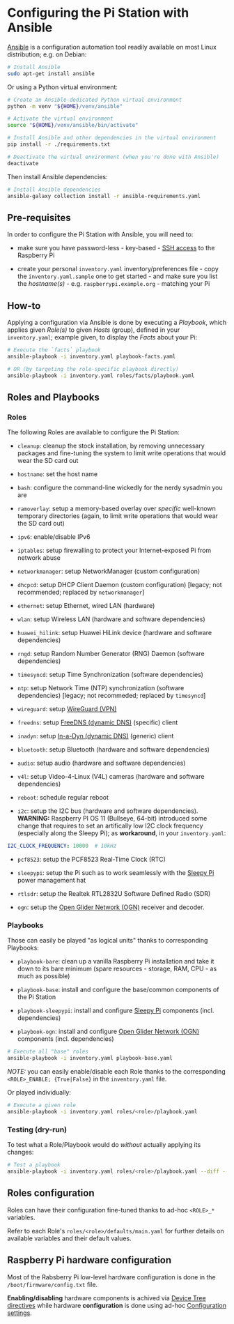 Configuring the Pi Station with Ansible
=======================================

[Ansible][ansible] is a configuration automation tool readily available on most Linux distribution;
e.g. on Debian:

``` bash
# Install Ansible
sudo apt-get install ansible
```

Or using a Python virtual environment:

``` bash
# Create an Ansible-dedicated Python virtual environment
python -m venv "${HOME}/venv/ansible"

# Activate the virtual environment
source "${HOME}/venv/ansible/bin/activate"

# Install Ansible and other dependencies in the virtual environment
pip install -r ./requirements.txt

# Deactivate the virtual environment (when you're done with Ansible)
deactivate
```

[ansible]: https://www.ansible.com/

Then install Ansible dependencies:

``` bash
# Install Ansible dependencies
ansible-galaxy collection install -r ansible-requirements.yaml
```

Pre-requisites
--------------

In order to configure the Pi Station with Ansible, you will need to:

* make sure you have password-less - key-based - [SSH access](../README.md#ssh-access) to the
  Raspberry Pi

* create your personal `inventory.yaml` inventory/preferences file - copy the `inventory.yaml.sample`
  one to get started - and make sure you list the _hostname(s)_ - e.g. `raspberrypi.example.org` -
  matching your Pi


How-to
------

Applying a configuration via Ansible is done by executing a _Playbook_, which applies given
_Role(s)_ to given _Hosts_ (group), defined in your `inventory.yaml`; example given, to display
the _Facts_ about your Pi:

``` bash
# Execute the `facts` playbook
ansible-playbook -i inventory.yaml playbook-facts.yaml

# OR (by targeting the role-specific playbook directly)
ansible-playbook -i inventory.yaml roles/facts/playbook.yaml
```


Roles and Playbooks
-------------------

### Roles

The following Roles are available to configure the Pi Station:

* `cleanup`: cleanup the stock installation, by removing unnecessary packages and fine-tuning the
  system to limit write operations that would wear the SD card out

* `hostname`: set the host name

* `bash`: configure the command-line wickedly for the nerdy sysadmin you are

* `ramoverlay`: setup a memory-based overlay over _specific_ well-known temporary directories (again,
  to limit write operations that would wear the SD card out)

* `ipv6`: enable/disable IPv6

* `iptables`: setup firewalling to protect your Internet-exposed Pi from network abuse

* `networkmanager`: setup NetworkManager (custom configuration)

* `dhcpcd`: setup DHCP Client Daemon (custom configuration)
  [legacy; not recommended; replaced by `networkmanager`]

* `ethernet`: setup Ethernet, wired LAN (hardware)

* `wlan`: setup Wireless LAN (hardware and software dependencies)

* `huawei_hilink`: setup Huawei HiLink device (hardware and software dependencies)

* `rngd`: setup Random Number Generator (RNG) Daemon (software dependencies)

* `timesyncd`: setup Time Synchronization (software dependencies)

* `ntp`: setup Network Time (NTP) synchronization (software dependencies)
  [legacy; not recommeded; replaced by `timesyncd`]

* `wireguard`: setup [WireGuard (VPN)][wireguard]

* `freedns`: setup [FreeDNS (dynamic DNS)][freedns] (specific) client

* `inadyn`: setup [In-a-Dyn (dynamic DNS)][inadyn] (generic) client

* `bluetooth`: setup Bluetooth (hardware and software dependencies)

* `audio`: setup audio (hardware and software dependencies)

* `v4l`: setup Video-4-Linux (V4L) cameras (hardware and software dependencies)

* `reboot`: schedule regular reboot

* `i2c`: setup the I2C bus (hardware and software dependencies).
  **WARNING:** Raspberry PI OS 11 (Bullseye, 64-bit) introduced some change that requires
  to set an artifically low I2C clock frequency (especially along the Sleepy Pi);
  as **workaround**, in your `inventory.yaml`:

``` yaml
I2C_CLOCK_FREQUENCY: 10000  # 10kHz
```

* `pcf8523`: setup the PCF8523 Real-Time Clock (RTC)

* `sleepypi`: setup the Pi such as to work seamlessly with the [Sleepy Pi][sleepy-pi] power
  management hat

* `rtlsdr`: setup the Realtek RTL2832U Software Defined Radio (SDR)

* `ogn`: setup the [Open Glider Network (OGN)][ogn] receiver and decoder.

[wireguard]: https://www.wireguard.com/
[freedns]: https://freedns.afraid.org/
[inadyn]: https://github.com/troglobit/inadyn
[sleepy-pi]: https://spellfoundry.com/product/sleepy-pi-2/
[ogn]: https://www.glidernet.org/

### Playbooks

Those can easily be played "as logical units" thanks to corresponding Playbooks:

* `playbook-bare`: clean up a vanilla Raspberry Pi installation and take it down to its bare
  minimum (spare resources - storage, RAM, CPU - as much as possible)

* `playbook-base`: install and configure the base/common components of the Pi Station

* `playbook-sleepypi`: install and configure [Sleepy Pi][sleepy-pi] components (incl. dependencies)

* `playbook-ogn`: install and configure [Open Glider Network (OGN)][ogn] components (incl. dependencies)

``` bash
# Execute all "base" roles
ansible-playbook -i inventory.yaml playbook-base.yaml
```
_NOTE:_ you can easily enable/disable each Role thanks to the corresponding `<ROLE>_ENABLE; {True|False}`
in the `inventory.yaml` file.

Or played individually:

``` bash
# Execute a given role
ansible-playbook -i inventory.yaml roles/<role>/playbook.yaml
```

### Testing (dry-run)

To test what a Role/Playbook would do _without_ actually applying its changes:

``` bash
# Test a playbook
ansible-playbook -i inventory.yaml roles/<role>/playbook.yaml --diff --check
```


Roles configuration
-------------------

Roles can have their configuration fine-tuned thanks to ad-hoc `<ROLE>_*` variables.

Refer to each Role's `roles/<role>/defaults/main.yaml` for further details on available variables
and their default values.


Raspberry Pi hardware configuration
-----------------------------------

Most of the Rabsberry Pi low-level hardware configuration is done in the `/boot/firmware/config.txt` file.

**Enabling/disabling** hardware components is achived via [Device Tree directives][rpi-config-dt] while
hardware **configuration** is done using ad-hoc [Configuration settings][rpi-config].

[rpi-config-dt]: https://www.raspberrypi.org/documentation/configuration/device-tree.md#part3
[rpi-config]: https://www.raspberrypi.org/documentation/configuration/config-txt/README.md
